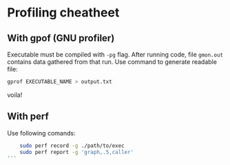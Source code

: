 # Profiling cheatheet
## With gpof (GNU profiler)
Executable must be compiled with `-pg` flag.
After running code, file `gmon.out` contains data gathered from that run.
Use command to generate readable file:
```bash
gprof EXECUTABLE_NAME > output.txt
```
voila!


## With perf
Use following comands:
```bash
    sudo perf record -g ./path/to/exec
    sudo perf report -g 'graph,.5,caller'
'''

